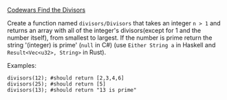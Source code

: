[Codewars Find the Divisors](https://www.codewars.com/kata/544aed4c4a30184e960010f4)

Create a function named `divisors/Divisors` that takes an integer `n > 1` and returns an array with all of the integer's divisors(except for 1 and the number itself), from smallest to largest. If the number is prime return the string '(integer) is prime' (`null` in C#) (use `Either String a` in Haskell and `Result<Vec<u32>, String>` in Rust).

Examples:
```
divisors(12); #should return [2,3,4,6]
divisors(25); #should return [5]
divisors(13); #should return "13 is prime"
```